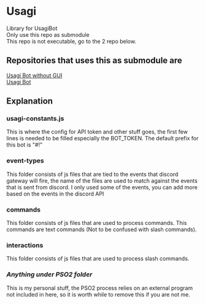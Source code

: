 # Usagi
Library for UsagiBot  
Only use this repo as submodule  
This repo is not executable, go to the 2 repo below.

## Repositories that uses this as submodule are
[Usagi Bot without GUI](https://github.com/Xuljian/UsagiBotGuiless)  
[Usagi Bot](https://github.com/Xuljian/UsagiBot)

## Explanation
<h3>usagi-constants.js</h3>
This is where the config for API token and other stuff goes, the first few lines is needed to be filled especially the BOT_TOKEN. The default prefix for this bot is "#!"<br/>
<h3>event-types</h3>
This folder consists of js files that are tied to the events that discord gateway will fire, the name of the files are used to match against the events that is sent from discord. I only used some of the events, you can add more based on the events in the discord API<br/>
<h3>commands</h3>
This folder consists of js files that are used to process commands. This commands are text commands (Not to be confused with slash commands).<br/>
<h3>interactions</h3>
This folder consists of js files that are used to process slash commands.<br/>
<h3><i>Anything under PSO2 folder</i></h3>
This is my personal stuff, the PSO2 process relies on an external program not included in here, so it is worth while to remove this if you are not me.<br/>
